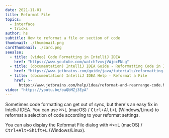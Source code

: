 ```yaml
---
date: 2021-11-01
title: Reformat File
topics:
  - interface
  - tricks
author: hs
subtitle: How to reformat a file or section of code
thumbnail: ./thumbnail.png
cardThumbnail: ./card.png
seealso:
  - title: (video) Code Formatting in IntelliJ IDEA
    href: "https://www.youtube.com/watch?v=vjVWjocENLg"
  - title: (documentation) IntelliJ IDEA Guide - Reformatting Code in IntelliJ IDEA
    href: "https://www.jetbrains.com/guide/java/tutorials/reformatting-code/"
  - title: (documentation) IntelliJ IDEA Help - Reformat a File
    href: >-
      https://www.jetbrains.com/help/idea/reformat-and-rearrange-code.html#reformat_file
video: "https://youtu.be/oaQbMZj3EyA"
---
```


Sometimes code formatting can get out of sync, but there's an easy fix in IntelliJ IDEA. You can use <kbd>⌘⌥L</kbd> (macOS) / <kbd>Ctrl+Alt+L</kbd> (Windows/Linux) to reformat a selection of code according to your reformat settings.

You can also display the Reformat File dialog with <kbd>⌘⌥⇧L</kbd> (macOS) / <kbd>Ctrl+Alt+Shift+L</kbd> (Windows/Linux).
